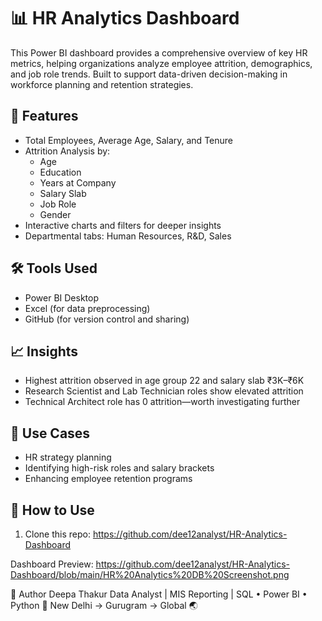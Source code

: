 # 📊 HR Analytics Dashboard
This Power BI dashboard provides a comprehensive overview of key HR metrics, helping organizations analyze employee attrition, demographics, and job role trends. Built to support data-driven decision-making in workforce planning and retention strategies.

## 🚀 Features
- Total Employees, Average Age, Salary, and Tenure
- Attrition Analysis by:
  - Age
  - Education
  - Years at Company
  - Salary Slab
  - Job Role
  - Gender
- Interactive charts and filters for deeper insights
- Departmental tabs: Human Resources, R&D, Sales


## 🛠️ Tools Used
- Power BI Desktop
- Excel (for data preprocessing)
- GitHub (for version control and sharing)

## 📈 Insights
- Highest attrition observed in age group 22 and salary slab ₹3K–₹6K
- Research Scientist and Lab Technician roles show elevated attrition
- Technical Architect role has 0 attrition—worth investigating further

## 🧠 Use Cases
- HR strategy planning
- Identifying high-risk roles and salary brackets
- Enhancing employee retention programs

## 📌 How to Use

1. Clone this repo:
 https://github.com/dee12analyst/HR-Analytics-Dashboard

Dashboard Preview: https://github.com/dee12analyst/HR-Analytics-Dashboard/blob/main/HR%20Analytics%20DB%20Screenshot.png

🙌 Author
Deepa Thakur
Data Analyst | MIS Reporting | SQL • Power BI • Python
📍 New Delhi → Gurugram → Global 🌏
